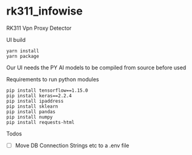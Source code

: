 # rk311_infowise

RK311 Vpn Proxy Detector

UI build

```
yarn install
yarn package
```

Our UI needs the PY AI models to be compiled from source before used


Requirements to run python modules

```
pip install tensorflow==1.15.0
pip install keras==2.2.4
pip install ipaddress
pip install sklearn
pip install pandas
pip install numpy
pip install requests-html
```

Todos

- [ ] Move DB Connection Strings etc to a .env file



